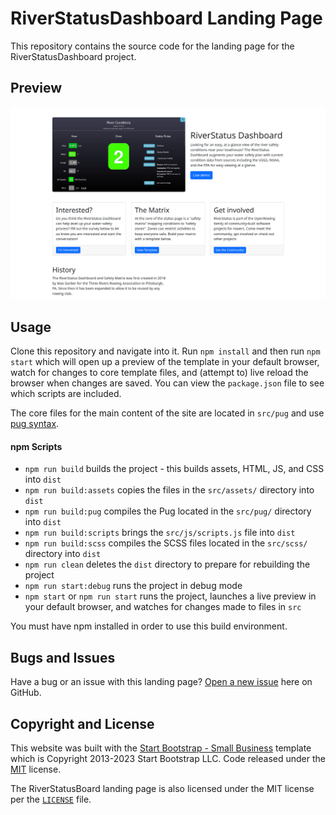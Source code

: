 # RiverStatusDashboard Landing Page

This repository contains the source code for the landing page for the RiverStatusDashboard project.

## Preview

![A screenshot of the RiverStatusDashboard landing page showing a medium sized screenshot in the top left of the page. To the right is a small block of text with a call to action button. three more cards of information with their own buttons sit below it.](./docs/screenshot.png)

## Usage

Clone this repository and navigate into it. Run `npm install` and then run `npm start` which will open up a preview of the template in your default browser, watch for changes to core template files, and (attempt to) live reload the browser when changes are saved. You can view the `package.json` file to see which scripts are included.

The core files for the main content of the site are located in `src/pug` and use [pug syntax](https://pugjs.org/).

#### npm Scripts

* `npm run build` builds the project - this builds assets, HTML, JS, and CSS into `dist`
* `npm run build:assets` copies the files in the `src/assets/` directory into `dist`
* `npm run build:pug` compiles the Pug located in the `src/pug/` directory into `dist`
* `npm run build:scripts` brings the `src/js/scripts.js` file into `dist`
* `npm run build:scss` compiles the SCSS files located in the `src/scss/` directory into `dist`
* `npm run clean` deletes the `dist` directory to prepare for rebuilding the project
* `npm run start:debug` runs the project in debug mode
* `npm start` or `npm run start` runs the project, launches a live preview in your default browser, and watches for changes made to files in `src`

You must have npm installed in order to use this build environment.

## Bugs and Issues

Have a bug or an issue with this landing page? [Open a new issue](https://github.com/OpenRowingCommunity/RiverStatusLandingPage/issues) here on GitHub.


## Copyright and License
This website was built with the [Start Bootstrap - Small Business](https://startbootstrap.com/template/small-business/) template which is Copyright 2013-2023 Start Bootstrap LLC. Code released under the [MIT](https://github.com/StartBootstrap/startbootstrap-small-business/blob/master/LICENSE) license.

The RiverStatusBoard landing page is also licensed under the MIT license per the [`LICENSE`](./LICENSE) file.
